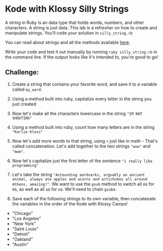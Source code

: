 # Kode with Klossy Silly Strings

A string in Ruby is an data type that holds words, numbers, and other characters. A string is just data. This lab is a refresher on how to create and manipulate strings. You'll code your solution in `silly_string.rb`

You can read about strings and all the methods available [here](http://www.ruby-doc.org/core-2.1.1/String.html).

Write your code and test it out manually by running `ruby silly_string.rb` in the command line. If the output looks like it's intended to, you're good to go!


## Challenge:

1. Create a string that contains your favorite word, and save it to a variable called `my_word`.

2. Using a method built into ruby, capitalize every letter in the string you just created

3. Now let's make all the characters lowercase in the string `"IM NOT SHOUTING"`

4. Using a method built into ruby, count how many letters are in the string `"Karlie Kloss"`

5. Now let's add more words to that string, using `+` just like in math - That's called concatenation. Let's add together to the two strings `"wow"` and `"mom"`.

6. Now let's capitalize just the first letter of the sentence `"i really like programming"`

7. Let's take the string `"Astounding aardvarks, arguably an ancient animal, always ate apples and acorns and artichokes all around Athens, amazing!"`. We want to use the `gsub` method to switch all `A`s for `O`s, as well as all `a`s for `o`s. We'll need to chain `gsub`s.

8. Save each of the following strings to its own variable, then concatenate the variables in the order of the Kode with Klossy Camps!

  + "Chicago"
  + "Los Angeles"
  + "New York"
  + "Saint Louis"
  + "Detroit"
  + "Oakland"
  + "Austin"
